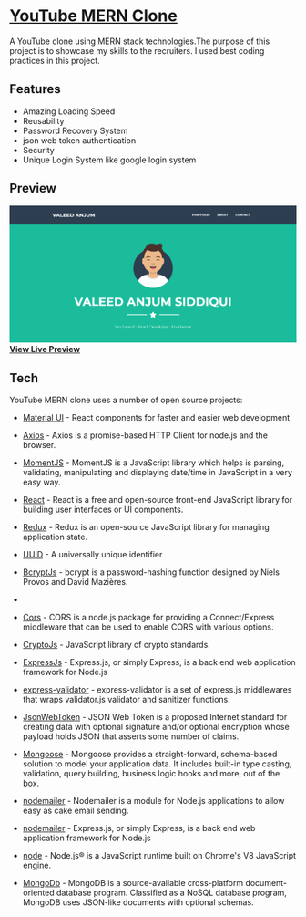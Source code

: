 # [YouTube MERN Clone](https://valeedanjum.github.io/yourportfolio/)

A YouTube clone using MERN stack technologies.The purpose of this project is to showcase my skills to the recruiters. I used best coding practices in this project.

## Features

- Amazing Loading Speed
- Reusability
- Password Recovery System
- json web token authentication
- Security
- Unique Login System like google login system

## Preview

[![YourPortfolio Preview](https://raw.githubusercontent.com/ValeedAnjum/yourportfolio/master/public/img/yourportfolio.png)](https://valeedanjum.github.io/yourportfolio/)
**[View Live Preview](https://valeedanjum.github.io/home/)**

## Tech

YouTube MERN clone uses a number of open source projects:

- [Material UI](https://material-ui.com/) - React components for faster and easier web development

- [Axios](https://www.npmjs.com/package/axios) - Axios is a promise-based HTTP Client for node.js and the browser.

- [MomentJS](https://momentjs.com/) - MomentJS is a JavaScript library which helps is parsing, validating, manipulating and displaying date/time in JavaScript in a very easy way.

- [React](https://reactjs.org/) - React is a free and open-source front-end JavaScript library for building user interfaces or UI components.

- [Redux](https://redux.js.org/) - Redux is an open-source JavaScript library for managing application state.

- [UUID](https://www.npmjs.com/package/uuid) - A universally unique identifier

- [BcryptJs](https://www.npmjs.com/package/bcryptjs) - bcrypt is a password-hashing function designed by Niels Provos and David Mazières.
-
- [Cors](https://www.npmjs.com/package/cors) - CORS is a node.js package for providing a Connect/Express middleware that can be used to enable CORS with various options.
- [CryptoJs](https://www.npmjs.com/package/crypto-js) - JavaScript library of crypto standards.

- [ExpressJs](https://expressjs.com/) - Express.js, or simply Express, is a back end web application framework for Node.js

- [express-validator](https://express-validator.github.io/docs/) - express-validator is a set of express.js middlewares that wraps validator.js validator and sanitizer functions.

- [JsonWebToken](https://www.npmjs.com/package/jsonwebtoken) - JSON Web Token is a proposed Internet standard for creating data with optional signature and/or optional encryption whose payload holds JSON that asserts some number of claims.

- [Mongoose](https://mongoosejs.com/) - Mongoose provides a straight-forward, schema-based solution to model your application data. It includes built-in type casting, validation, query building, business logic hooks and more, out of the box.

- [nodemailer](https://nodemailer.com/about/) - Nodemailer is a module for Node.js applications to allow easy as cake email sending.

- [nodemailer](https://expressjs.com/) - Express.js, or simply Express, is a back end web application framework for Node.js

- [node](https://nodejs.org/) - Node.js® is a JavaScript runtime built on Chrome's
  V8 JavaScript engine.

- [MongoDb](https://www.mongodb.com/) - MongoDB is a source-available cross-platform document-oriented database program. Classified as a NoSQL database program, MongoDB uses JSON-like documents with optional schemas.
